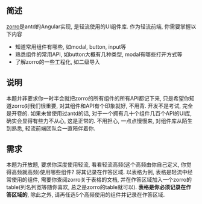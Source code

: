 ## 简述
[zorro](https://ng-zorro.gitee.io/docs/introduce/zh)是antd的Angular实现, 是轻流使用的UI组件库. 作为轻流前端, 你需要掌握以下内容

 - 知道常用组件有哪些, 如modal, button, input等
 - 熟悉组件的常用API, 如button大概有几种类型, modal有哪些打开方式等
 - 了解zorro的一些工程化, 如二级导入

## 说明
本题并非要求你一时半会就把zorro的所有组件的所有API都记下来, 只是希望你知道zorro对我们很重要, 对其组件和API有个印象就好, 不用背. 开发不是考试, 完全是开卷的. 如果未曾使用过antd的话, 对于一个拥有几十个组件几百个API的UI库, 确实会显得有些力不从心, 这是正常的. 不用担心, 一点点慢慢来, 对组件库从陌生到熟悉, 轻流前端团队会一直陪伴着你.

## 需求
本题为开放题, 要求你深度使用轻流, 看看轻流高频(这个高频由你自己定义, 你觉得高频就高频)使用哪些组件? 将其记录在作答区域. 以表格为例, 表格是轻流中经常使用的组件, 需要你查阅zorro关于表格的文档, 并在作答区域加入一个zorro的table(列名列宽等随你喜欢, 总之是zorro的table就可以). **表格是你必须记录在作答区域的**, 除此之外, 请再任选5个高频使用的组件并记录在作答区域.
